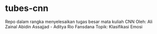 # tubes-cnn
Repo dalam rangka menyelesaikan tugas besar mata kuliah CNN
Oleh: Ali Zainal Abidin Assajjad - Aditya Rio Fansdana
Topik: Klasifikasi Emosi
